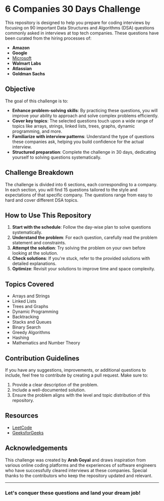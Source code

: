 # 6 Companies 30 Days Challenge

This repository is designed to help you prepare for coding interviews by focusing on 90 important Data Structures and Algorithms (DSA) questions commonly asked in interviews at top tech companies. These questions have been curated from the hiring processes of:

- **Amazon**
- **Google**
- [Microsoft](https://github.com/TanmayKJha/6Companies30days-ArshGSheet-/tree/main/Microsoft)
- **Walmart Labs**
- **Atlassian**
- **Goldman Sachs**

## Objective

The goal of this challenge is to:

- **Enhance problem-solving skills**: By practicing these questions, you will improve your ability to approach and solve complex problems efficiently.
- **Cover key topics**: The selected questions touch upon a wide range of topics like arrays, strings, linked lists, trees, graphs, dynamic programming, and more.
- **Familiarize with interview patterns**: Understand the type of questions these companies ask, helping you build confidence for the actual interview.
- **Structured preparation**: Complete the challenge in 30 days, dedicating yourself to solving questions systematically.

## Challenge Breakdown

The challenge is divided into 6 sections, each corresponding to a company. In each section, you will find 15 questions tailored to the style and expectations of that specific company. The questions range from easy to hard and cover different DSA topics.



## How to Use This Repository

1. **Start with the schedule**: Follow the day-wise plan to solve questions systematically.
2. **Understand the problem**: For each question, carefully read the problem statement and constraints.
3. **Attempt the solution**: Try solving the problem on your own before looking at the solution.
4. **Check solutions**: If you're stuck, refer to the provided solutions with detailed explanations.
5. **Optimize**: Revisit your solutions to improve time and space complexity.

## Topics Covered

- Arrays and Strings
- Linked Lists
- Trees and Graphs
- Dynamic Programming
- Backtracking
- Stacks and Queues
- Binary Search
- Greedy Algorithms
- Hashing
- Mathematics and Number Theory

## Contribution Guidelines

If you have any suggestions, improvements, or additional questions to include, feel free to contribute by creating a pull request. Make sure to:

1. Provide a clear description of the problem.
2. Include a well-documented solution.
3. Ensure the problem aligns with the level and topic distribution of this repository.

## Resources

- [LeetCode](https://leetcode.com)
- [GeeksforGeeks](https://www.geeksforgeeks.org)


## Acknowledgements

This challenge was created by **Arsh Goyal** and draws inspiration from various online coding platforms and the experiences of software engineers who have successfully cleared interviews at these companies. Special thanks to the contributors who keep the repository updated and relevant.

---

### Let's conquer these questions and land your dream job!

